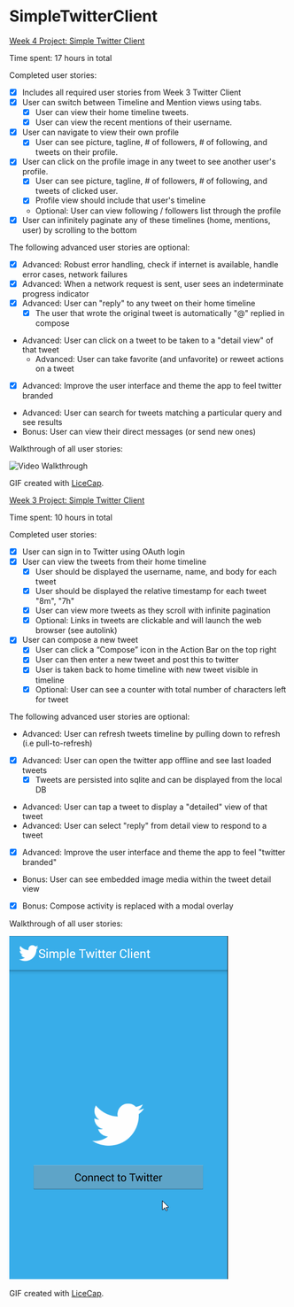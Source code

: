 # SimpleTwitterClient
[Week 4 Project: Simple Twitter Client](http://courses.codepath.com/courses/intro_to_android/week/4#!assignment)

Time spent: 17 hours in total

Completed user stories:

 * [x] Includes all required user stories from Week 3 Twitter Client
 * [x] User can switch between Timeline and Mention views using tabs.
   * [x] User can view their home timeline tweets.
   * [x] User can view the recent mentions of their username.
 * [x] User can navigate to view their own profile
   * [x] User can see picture, tagline, # of followers, # of following, and tweets on their profile.
 * [x] User can click on the profile image in any tweet to see another user's profile.
   * [x] User can see picture, tagline, # of followers, # of following, and tweets of clicked user.
   * [x] Profile view should include that user's timeline
   * Optional: User can view following / followers list through the profile
 * [x] User can infinitely paginate any of these timelines (home, mentions, user) by scrolling to the bottom

The following advanced user stories are optional:
 * [x] Advanced: Robust error handling, check if internet is available, handle error cases, network failures
 * [x] Advanced: When a network request is sent, user sees an indeterminate progress indicator
 * [x] Advanced: User can "reply" to any tweet on their home timeline
   * [x] The user that wrote the original tweet is automatically "@" replied in compose
 * Advanced: User can click on a tweet to be taken to a "detail view" of that tweet
   * Advanced: User can take favorite (and unfavorite) or reweet actions on a tweet
 * [x] Advanced: Improve the user interface and theme the app to feel twitter branded
 * Advanced: User can search for tweets matching a particular query and see results
 * Bonus: User can view their direct messages (or send new ones)

Walkthrough of all user stories:

![Video Walkthrough](SimpleTwitterClient2.gif)

GIF created with [LiceCap](http://www.cockos.com/licecap/).



[Week 3 Project: Simple Twitter Client](http://courses.codepath.com/courses/intro_to_android/week/3#!assignment)

Time spent: 10 hours in total

Completed user stories:

 * [x] User can sign in to Twitter using OAuth login
 * [x] User can view the tweets from their home timeline
   * [x] User should be displayed the username, name, and body for each tweet
   * [x] User should be displayed the relative timestamp for each tweet "8m", "7h"
   * [x] User can view more tweets as they scroll with infinite pagination
   * [x] Optional: Links in tweets are clickable and will launch the web browser (see autolink)
 * [x] User can compose a new tweet
   * [x] User can click a “Compose” icon in the Action Bar on the top right
   * [x] User can then enter a new tweet and post this to twitter
   * [x] User is taken back to home timeline with new tweet visible in timeline
   * [x] Optional: User can see a counter with total number of characters left for tweet

The following advanced user stories are optional:
 
 * Advanced: User can refresh tweets timeline by pulling down to refresh (i.e pull-to-refresh)
 * [x] Advanced: User can open the twitter app offline and see last loaded tweets
   * [x] Tweets are persisted into sqlite and can be displayed from the local DB
 * Advanced: User can tap a tweet to display a "detailed" view of that tweet
 * Advanced: User can select "reply" from detail view to respond to a tweet
 * [x] Advanced: Improve the user interface and theme the app to feel "twitter branded"
 * Bonus: User can see embedded image media within the tweet detail view
 * [x] Bonus: Compose activity is replaced with a modal overlay
 
Walkthrough of all user stories:

![Video Walkthrough](SimpleTwitterClient.gif)

GIF created with [LiceCap](http://www.cockos.com/licecap/).

